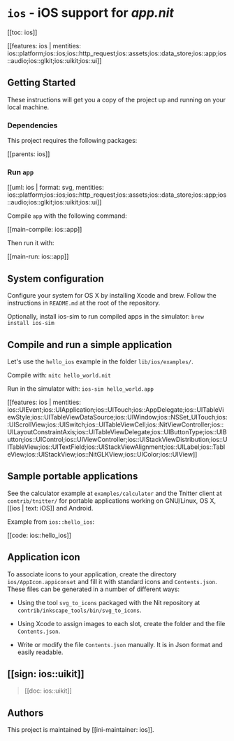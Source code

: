 # `ios` - iOS support for _app.nit_

[[toc: ios]]

[[features: ios | mentities: ios::platform;ios::ios;ios::http_request;ios::assets;ios::data_store;ios::app;ios::audio;ios::glkit;ios::uikit;ios::ui]]

## Getting Started

These instructions will get you a copy of the project up and running on your local machine.

### Dependencies

This project requires the following packages:

[[parents: ios]]

### Run `app`

[[uml: ios | format: svg, mentities: ios::platform;ios::ios;ios::http_request;ios::assets;ios::data_store;ios::app;ios::audio;ios::glkit;ios::uikit;ios::ui]]

Compile `app` with the following command:

[[main-compile: ios::app]]

Then run it with:

[[main-run: ios::app]]

## System configuration

Configure your system for OS X by installing Xcode and brew.
Follow the instructions in `README.md` at the root of the repository.

Optionally, install ios-sim to run compiled apps in the simulator: `brew install ios-sim`

## Compile and run a simple application

Let's use the `hello_ios` example in the folder `lib/ios/examples/`.

Compile with: `nitc hello_world.nit`

Run in the simulator with: `ios-sim hello_world.app`

[[features: ios | mentities: ios::UIEvent;ios::UIApplication;ios::UITouch;ios::AppDelegate;ios::UITableViewStyle;ios::UITableViewDataSource;ios::UIWindow;ios::NSSet_UITouch;ios::UIScrollView;ios::UISwitch;ios::UITableViewCell;ios::NitViewController;ios::UILayoutConstraintAxis;ios::UITableViewDelegate;ios::UIButtonType;ios::UIButton;ios::UIControl;ios::UIViewController;ios::UIStackViewDistribution;ios::UITableView;ios::UITextField;ios::UIStackViewAlignment;ios::UILabel;ios::TableView;ios::UIStackView;ios::NitGLKView;ios::UIColor;ios::UIView]]

## Sample portable applications

See the calculator example at `examples/calculator` and the Tnitter client at `contrib/tnitter/`
for portable applications working on GNU/Linux, OS X, [[ios | text: iOS]] and Android.

Example from `ios::hello_ios`:

[[code: ios::hello_ios]]

## Application icon

To associate icons to your application, create the directory `ios/AppIcon.appiconset` and fill it with standard icons and `Contents.json`.
These files can be generated in a number of different ways:

* Using the tool `svg_to_icons` packaged with the Nit repository at `contrib/inkscape_tools/bin/svg_to_icons`.

* Using Xcode to assign images to each slot, create the folder and the file `Contents.json`.

* Write or modify the file `Contents.json` manually.
  It is in Json format and easily readable.

## [[sign: ios::uikit]]

> [[doc: ios::uikit]]

## Authors

This project is maintained by [[ini-maintainer: ios]].
